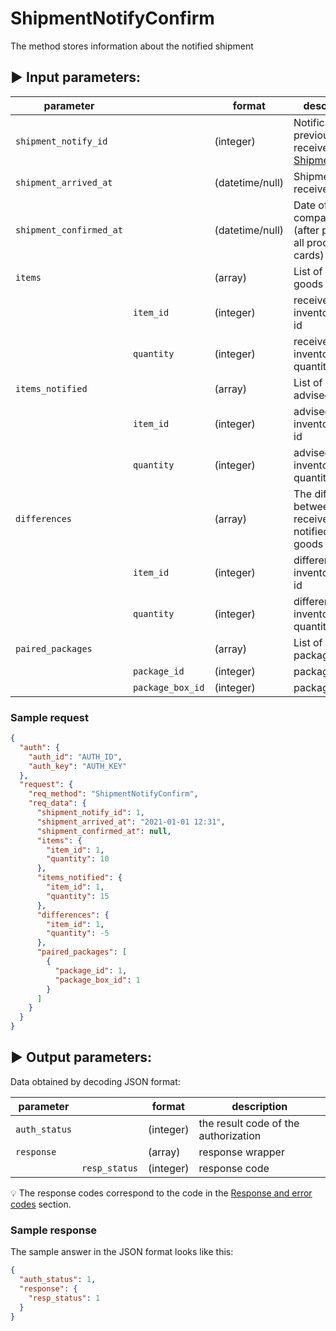 # ShipmentNotifyConfirm

The method stores information about the notified shipment

## :arrow_forward: Input parameters:

| parameter               |                  | format          | description                                                                                     |
|-------------------------|------------------|-----------------|-------------------------------------------------------------------------------------------------|
| `shipment_notify_id`    |                  | (integer)       | Notification ID, previously received from [ShipmentNotify](../client-to-egon/ShipmentNotify.md) |
| `shipment_arrived_at`   |                  | (datetime/null) | Shipment receive date                                                                           |
| `shipment_confirmed_at` |                  | (datetime/null) | Date of comparison (after pairing of all product cards)                                         |
| `items`                 |                  | (array)         | List of received goods                                                                          |
|                         | `item_id`        | (integer)       | received inventory card id                                                                      |
|                         | `quantity`       | (integer)       | received inventory quantity                                                                     |
| `items_notified`        |                  | (array)         | List of pre-advised items                                                                       |
|                         | `item_id`        | (integer)       | advised inventory card id                                                                       |
|                         | `quantity`       | (integer)       | advised inventory quantity                                                                      |
| `differences`           |                  | (array)         | The difference between the received and notified list of goods                                  |
|                         | `item_id`        | (integer)       | difference inventory card id                                                                    |
|                         | `quantity`       | (integer)       | difference inventory quantity                                                                   |
| `paired_packages`       |                  | (array)         | List of paired packages/items                                                                   |
|                         | `package_id`     | (integer)       | package ID                                                                                      |
|                         | `package_box_id` | (integer)       | package box ID                                                                                  |

### Sample request

```json
{
  "auth": {
    "auth_id": "AUTH_ID",
    "auth_key": "AUTH_KEY"
  },
  "request": {
    "req_method": "ShipmentNotifyConfirm",
    "req_data": {
      "shipment_notify_id": 1,
      "shipment_arrived_at": "2021-01-01 12:31",
      "shipment_confirmed_at": null,
      "items": {
        "item_id": 1,
        "quantity": 10
      },
      "items_notified": {
        "item_id": 1,
        "quantity": 15
      },
      "differences": {
        "item_id": 1,
        "quantity": -5
      },
      "paired_packages": [
        {
          "package_id": 1,
          "package_box_id": 1
        }
      ]
    }
  }
}
```

## :arrow_forward: Output parameters:

Data obtained by decoding JSON format:

| parameter     |               | format    | description                          |
|---------------|---------------|-----------|--------------------------------------|
| `auth_status` |               | (integer) | the result code of the authorization |
| `response`    |               | (array)   | response wrapper                     |
|               | `resp_status` | (integer) | response code                        |

:bulb: The response codes correspond to the code in
the [Response and error codes](../../code-lists/response-codes.md#--resp_status-codes)
section.

### Sample response

The sample answer in the JSON format looks like this:

```json
{
  "auth_status": 1,
  "response": {
    "resp_status": 1
  }
}
```